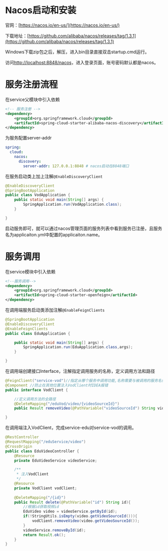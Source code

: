 # Nacos启动和安装

官网：[https://nacos.io/en-us/](https://nacos.io/en-us/)

下载地址：[https://github.com/alibaba/nacos/releases/tag/1.3.1](https://github.com/alibaba/nacos/releases/tag/1.3.1)

Windows下载zip包之后，解压，进入bin目录直接双击startup.cmd运行。

访问[http://localhost:8848/nacos](http://localhost:8848/nacos)，进入登录页面，账号密码默认都是nacos。

# 服务注册流程

在service父模块中引入依赖

```xml
<!-- 服务注册 -->
<dependency>
    <groupId>org.springframework.cloud</groupId>
    <artifactId>spring-cloud-starter-alibaba-nacos-discovery</artifactId>
</dependency>
```

为服务配置server-addr

```yml
spring:
  cloud:
    nacos:
      discovery:
        server-addr: 127.0.0.1:8848 # nacos启动在8848端口
```

在服务启动类上加上注解`@EnableDiscoveryClient`

```java
@EnableDiscoveryClient
@SpringBootApplication
public class VodApplication {
    public static void main(String[] args) {
        SpringApplication.run(VodApplication.class);
    }

}
```

启动服务即可，就可以通过nacos管理页面的服务列表中看到服务已注册，且服务名为applicaiton.yml中配置的applicaiton.name。

# 服务调用

在service模块中引入依赖

```xml
<!--服务调用-->
<dependency>
    <groupId>org.springframework.cloud</groupId>
    <artifactId>spring-cloud-starter-openfeign</artifactId>
</dependency>
```

在调用端服务启动类添加注解`@EnableFeignClients`

```java
@SpringBootApplication
@EnableDiscoveryClient
@EnableFeignClients
public class EduApplication {

    public static void main(String[] args) {
        SpringApplication.run(EduApplication.class,args);
    }

}
```

在调用端创建接口Interface，注解指定调用服务的名称，定义调用方法和路径

```java
@FeignClient("service-vod")//指定从哪个服务中调用功能,名称需要与被调用的服务名保持一致
@Component //防止在其他位置注入VodClient时IDEA报错
public interface VodClient {

    //定义调用方法的全路径
    @DeleteMapping("/eduVod/video/{videoSourceId}")
    public Result removeVideo(@PathVariable("videoSourceId") String videoSourceId);//PathVariable需要指定参数名称

}
```

在调用端注入VodClient，完成service-edu对service-vod的调用。

```java
@RestController
@RequestMapping("/eduService/video")
@CrossOrigin
public class EduVideoController {
    @Resource
    private EduVideoService videoService;

    /**
     * 注入VodClient
     */
    @Resource
    private VodClient vodClient;
    
    @DeleteMapping("/{id}")
    public Result delete(@PathVariable("id") String id){
        //根据id获取视频id
        EduVideo video = videoService.getById(id);
        if(!StringUtils.isEmpty(video.getVideoSourceId())){
            vodClient.removeVideo(video.getVideoSourceId());
        }
        videoService.removeById(id);
        return Result.ok();
    }
}
```

